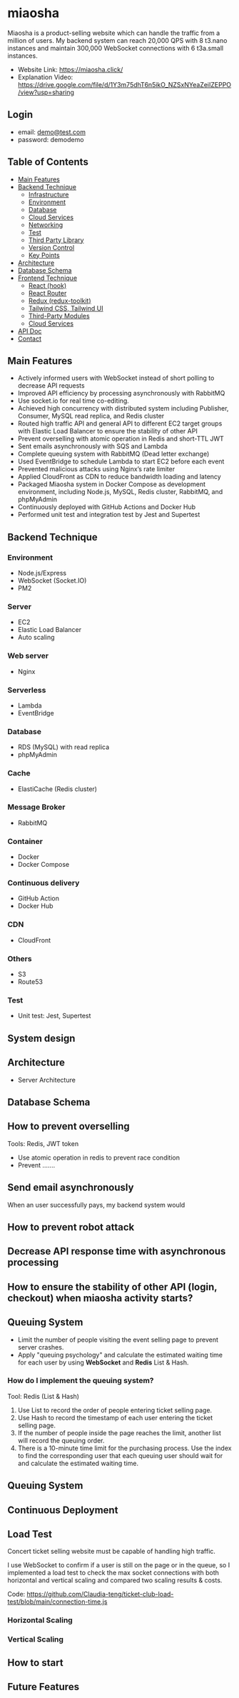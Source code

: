 # miaosha
Miaosha is a product-selling website which can handle the traffic from a million of users. My backend system can reach 20,000 QPS with 8 t3.nano instances and maintain 300,000 WebSocket connections with 6 t3a.small instances.

- Website Link: https://miaosha.click/
- Explanation Video: https://drive.google.com/file/d/1Y3m75dhT6n5ikO_NZSxNYeaZeiIZEPPO/view?usp=sharing

## Login

- email: demo@test.com
- password: demodemo

## Table of Contents

- [Main Features](#main-features)
- [Backend Technique](#backend-technique)
  - [Infrastructure](#infrastructure)
  - [Environment](#environment)
  - [Database](#database)
  - [Cloud Services](#cloud-services)
  - [Networking](#networking)
  - [Test](#test)
  - [Third Party Library](#third-party-library)
  - [Version Control](#version-control)
  - [Key Points](#key-points)
- [Architecture](#architecture)
- [Database Schema](#database-schema)
- [Frontend Technique](#frontend-technique)
  - [React (hook)](#react-hook)
  - [React Router](#react-router)
  - [Redux (redux-toolkit)](#redux-redux-toolkit)
  - [Tailwind CSS, Tailwind UI](#tailwind-css-tailwind-ui)
  - [Third-Party Modules](#third-party-library-1)
  - [Cloud Services](#cloud-services-1)
- [API Doc](#api-doc)
- [Contact](#contact)

## Main Features

- Actively informed users with WebSocket instead of short polling to decrease API requests
- Improved API efficiency by processing asynchronously with RabbitMQ
- Use socket.io for real time co-editing.
- Achieved high concurrency with distributed system including Publisher, Consumer, MySQL read replica, and Redis cluster
- Routed high traffic API and general API to different EC2 target groups with Elastic Load Balancer to ensure the stability of other API
- Prevent overselling with atomic operation in Redis and short-TTL JWT
- Sent emails asynchronously with SQS and Lambda
- Complete queuing system with RabbitMQ (Dead letter exchange)
- Used EventBridge to schedule Lambda to start EC2 before each event
- Prevented malicious attacks using Nginx’s rate limiter
- Applied CloudFront as CDN to reduce bandwidth loading and latency
- Packaged Miaosha system in Docker Compose as development environment, including Node.js, MySQL, Redis cluster, RabbitMQ, and phpMyAdmin
- Continuously deployed with GitHub Actions and Docker Hub
- Performed unit test and integration test by Jest and Supertest


## Backend Technique

### Environment

- Node.js/Express
- WebSocket (Socket.IO)
- PM2

### Server
- EC2
- Elastic Load Balancer
- Auto scaling
### Web server
- Nginx

### Serverless
- Lambda
- EventBridge

### Database

- RDS (MySQL) with read replica
- phpMyAdmin

### Cache
- ElastiCache (Redis cluster)

### Message Broker
- RabbitMQ

### Container
- Docker
- Docker Compose

### Continuous delivery
- GitHub Action
- Docker Hub

### CDN
- CloudFront

### Others
- S3
- Route53

### Test
- Unit test: Jest, Supertest

## System design

## Architecture
- Server Architecture

## Database Schema
## How to prevent overselling
Tools: Redis, JWT token

- Use atomic operation in redis to prevent race condition
- Prevent .......

## Send email asynchronously
When an user successfully pays, my backend system 
would 
## How to prevent robot attack
## Decrease API response time with asynchronous processing

## How to ensure the stability of other API (login, checkout) when miaosha activity starts?

## Queuing System

- Limit the number of people visiting the event selling page to prevent server crashes.
- Apply "queuing psychology" and calculate the estimated waiting time for each user by using **WebSocket** and **Redis** List & Hash.

### How do I implement the queuing system?

Tool: Redis (List & Hash)

1. Use List to record the order of people entering ticket selling page.
2. Use Hash to record the timestamp of each user entering the ticket selling page.
3. If the number of people inside the page reaches the limit, another list will record the queuing order.
4. There is a 10-minute time limit for the purchasing process. Use the index to find the corresponding user that each queuing user should wait for and calculate the estimated waiting time.

## Queuing System

## Continuous Deployment

## Load Test
Concert ticket selling website must be capable of handling high traffic.

I use WebSocket to confirm if a user is still on the page or in the queue, so I implemented a load test to check the max socket connections with both horizontal and vertical scaling and compared two scaling results & costs.

Code: https://github.com/Claudia-teng/ticket-club-load-test/blob/main/connection-time.js

### Horizontal Scaling

### Vertical Scaling

## How to start 

## Future Features
